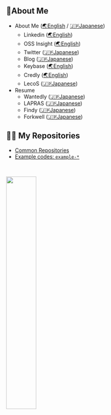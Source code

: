 <!--
- Tips how to create this profile markdown: https://qiita.com/snamiki1212/items/5cbb78aafdfe7a3f395e
- Header: https://github.com/kyechan99/capsule-render#demo
- StatsCard: https://github.com/anuraghazra/github-readme-stats
-->

<!-- -------------------------------------------------- -->
<!-- About Me -->

## 🚀About Me

- About Me ([🌏English](http://aboutme.snamiki1212.com) / [🇯🇵Japanese](https://aboutme.snamiki1212.com/ja))
  - Linkedin ([🌏English](https://www.linkedin.com/in/snamiki1212))
  - OSS Insight ([🌏English](https://ossinsight.io/analyze/snamiki1212))
  - Twitter ([🇯🇵Japanese](https://twitter.com/snamiki1212))
  - Blog ([🇯🇵Japanese](https://snamiki1212.com))
  - Keybase ([🌏English](https://keybase.io/snamiki1212))
  - Credly ([🌏English](https://www.credly.com/users/snamiki1212/badges))
  - LecoS ([🇯🇵Japanese](https://www.openbadge-global.com/ns/portal/openbadge/public/assertions/user/WDhMdktWK1VCS09odGU4S2dsT0tGZz09))
- Resume
  - Wantedly ([🇯🇵Japanese](https://www.wantedly.com/id/snamiki1212))
  - LAPRAS ([🇯🇵Japanese](https://lapras.com/public/snamiki1212))
  - Findy ([🇯🇵Japanese](https://findy-code.io/share_profiles/elG2OdDQLrybq))
  - Forkwell ([🇯🇵Japanese](https://portfolio.forkwell.com/@snamiki1212))
<!-- Resume ([🌏English](https://resume.snamiki1212.com)) -->

<!-- -------------------------------------------------- -->


<!-- -------------------------------------------------- -->
## 🧑‍💻 My Repositories

<ul>
  <li><a href="https://github.com/snamiki1212?tab=repositories&q=NOT+example&type=source&language=&sort=">Common Repositories</a></li>
  <li><a href="https://github.com/snamiki1212?tab=repositories&q=example+in%3Arepo&type=source&language=&sort=">Example codes: <code>example-*</code></a></li>
</ul>
<!-- -------------------------------------------------- -->

<br />

<!-- Language Card   -->

<a href="#"><img src="https://github-readme-stats.vercel.app/api/top-langs/?username=snamiki1212&layout=compact" width="40%" /></a>

<!-- // Language Card -->
